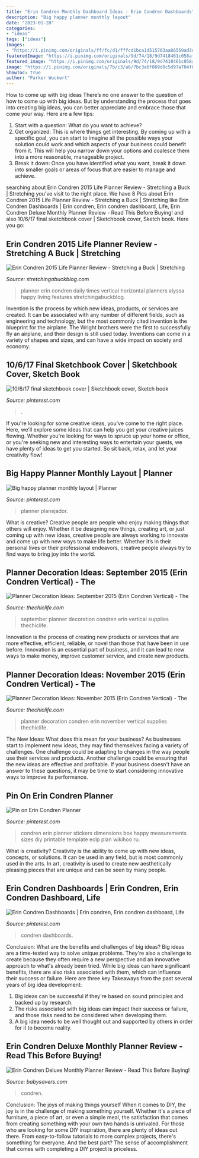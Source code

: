 ```yaml
---
title: "Erin Condren Monthly Dashboard Ideas : Erin Condren Dashboards"
description: "Big happy planner monthly layout"
date: "2023-01-28"
categories:
- "ideas"
tags: ["ideas"]
images:
- "https://i.pinimg.com/originals/ff/fc/d1/fffcd1bca1d515703aa86559ad3d1359.jpg"
featuredImage: "https://i.pinimg.com/originals/9d/74/18/9d7418461c058af377fd50d41e8e5035.jpg"
featured_image: "https://i.pinimg.com/originals/9d/74/18/9d7418461c058af377fd50d41e8e5035.jpg"
image: "https://i.pinimg.com/originals/7b/c3/a6/7bc3a6f869d0c5d97a704f8864134760.jpg"
ShowToc: true
author: "Parker Wuckert"
---
```



How to come up with big ideas
There’s no one answer to the question of how to come up with big ideas. But by understanding the process that goes into creating big ideas, you can better appreciate and embrace those that come your way. Here are a few tips:
1. Start with a question: What do you want to achieve?
2. Get organized: This is where things get interesting. By coming up with a specific goal, you can start to imagine all the possible ways your solution could work and which aspects of your business could benefit from it. This will help you narrow down your options and coalesce them into a more reasonable, manageable project.
3. Break it down: Once you have identified what you want, break it down into smaller goals or areas of focus that are easier to manage and achieve.

	

		
searching about Erin Condren 2015 Life Planner Review - Stretching a Buck | Stretching you've visit to the right place. We have 8 Pics about Erin Condren 2015 Life Planner Review - Stretching a Buck | Stretching like Erin Condren Dashboards | Erin condren, Erin condren dashboard, Life, Erin Condren Deluxe Monthly Planner Review - Read This Before Buying! and also 10/6/17 final sketchbook cover | Sketchbook cover, Sketch book. Here you go:
		
    
## Erin Condren 2015 Life Planner Review - Stretching A Buck | Stretching

<img loading=lazy src="https://www.stretchingabuckblog.com/wp-content/uploads/2014/12/erin-condren-life-planner-daily-view.png" onerror="this.onerror=null;this.src='https://tse3.mm.bing.net/th?id=OIP.QyN_HPJt-MrPETPzHrT6IQHaEW&amp;pid=15.1';" alt="Erin Condren 2015 Life Planner Review - Stretching a Buck | Stretching">

_Source: stretchingabuckblog.com_

>planner erin condren daily times vertical horizontal planners alyssa happy living features stretchingabuckblog. 

	

Invention is the process by which new ideas, products, or services are created. It can be associated with any number of different fields, such as engineering and technology, but the most commonly cited invention is the blueprint for the airplane. The Wright brothers were the first to successfully fly an airplane, and their design is still used today. Inventions can come in a variety of shapes and sizes, and can have a wide impact on society and economy.

    
## 10/6/17 Final Sketchbook Cover | Sketchbook Cover, Sketch Book

<img loading=lazy src="https://i.pinimg.com/originals/ff/fc/d1/fffcd1bca1d515703aa86559ad3d1359.jpg" onerror="this.onerror=null;this.src='https://tse1.mm.bing.net/th?id=OIP.WQrsvCGcIBCg4N7a2FITowHaJ4&amp;pid=15.1';" alt="10/6/17 final sketchbook cover | Sketchbook cover, Sketch book">

_Source: pinterest.com_

>. 

	

If you're looking for some creative ideas, you've come to the right place. Here, we'll explore some ideas that can help you get your creative juices flowing. Whether you're looking for ways to spruce up your home or office, or you're seeking new and interesting ways to entertain your guests, we have plenty of ideas to get you started. So sit back, relax, and let your creativity flow!

    
## Big Happy Planner Monthly Layout | Planner

<img loading=lazy src="https://i.pinimg.com/736x/0b/cf/a5/0bcfa5fde75849d908935c0c5cf0dd5a.jpg" onerror="this.onerror=null;this.src='https://tse1.mm.bing.net/th?id=OIP.QDAAX_OCNmlJv2Mv3CuOiAHaHa&amp;pid=15.1';" alt="Big happy planner monthly layout | Planner">

_Source: pinterest.com_

>planner planejador. 

	

What is creative?
Creative people are people who enjoy making things that others will enjoy. Whether it be designing new things, creating art, or just coming up with new ideas, creative people are always working to innovate and come up with new ways to make life better. Whether it’s in their personal lives or their professional endeavors, creative people always try to find ways to bring joy into the world.

    
## Planner Decoration Ideas: September 2015 (Erin Condren Vertical) - The

<img loading=lazy src="http://thechiclife.com/wp-content/uploads/2015/12/PlannerSeptember2015_WeekOf_09-14-tm.jpg" onerror="this.onerror=null;this.src='https://tse4.mm.bing.net/th?id=OIP.05KaLYhwB6--T80lTjjC2wHaHa&amp;pid=15.1';" alt="Planner Decoration Ideas: September 2015 (Erin Condren Vertical) - The">

_Source: thechiclife.com_

>september planner decoration condren erin vertical supplies thechiclife. 

	

Innovation is the process of creating new products or services that are more effective, efficient, reliable, or novel than those that have been in use before. Innovation is an essential part of business, and it can lead to new ways to make money, improve customer service, and create new products.

    
## Planner Decoration Ideas: November 2015 (Erin Condren Vertical) - The

<img loading=lazy src="https://thechiclife.com/wp-content/uploads/2015/12/PlannerNovember2015_WeekOf_02_R-tm.jpg" onerror="this.onerror=null;this.src='https://tse3.mm.bing.net/th?id=OIP.kukvr-ih037hH3QidXEBxAHaHa&amp;pid=15.1';" alt="Planner Decoration Ideas: November 2015 (Erin Condren Vertical) - The">

_Source: thechiclife.com_

>planner decoration condren erin november vertical supplies thechiclife. 

	

The New Ideas: What does this mean for your business?
As businesses start to implement new ideas, they may find themselves facing a variety of challenges. One challenge could be adapting to changes in the way people use their services and products. Another challenge could be ensuring that the new ideas are effective and profitable. If your business doesn't have an answer to these questions, it may be time to start considering innovative ways to improve its performance.

    
## Pin On Erin Condren Planner

<img loading=lazy src="https://i.pinimg.com/originals/7b/c3/a6/7bc3a6f869d0c5d97a704f8864134760.jpg" onerror="this.onerror=null;this.src='https://tse3.mm.bing.net/th?id=OIP.O_qGQhCfiht1J9qdC0DqfAHaJ4&amp;pid=15.1';" alt="Pin on Erin Condren Planner">

_Source: pinterest.com_

>condren erin planner stickers dimensions box happy measurements sizes diy printable template eclp plan wikihoo ru. 

	

What is creativity?
Creativity is the ability to come up with new ideas, concepts, or solutions. It can be used in any field, but is most commonly used in the arts. In art, creativity is used to create new aesthetically pleasing pieces that are unique and can be seen by many people.

    
## Erin Condren Dashboards | Erin Condren, Erin Condren Dashboard, Life

<img loading=lazy src="https://i.pinimg.com/originals/9d/74/18/9d7418461c058af377fd50d41e8e5035.jpg" onerror="this.onerror=null;this.src='https://tse1.mm.bing.net/th?id=OIP.FQBu0_y9FXe-bUhcZTgOuAHaFB&amp;pid=15.1';" alt="Erin Condren Dashboards | Erin condren, Erin condren dashboard, Life">

_Source: pinterest.com_

>condren dashboards. 

	

Conclusion: What are the benefits and challenges of big ideas?
Big ideas are a time-tested way to solve unique problems. They're also a challenge to create because they often require a new perspective and an innovative approach to what's already been tried. While big ideas can have significant benefits, there are also risks associated with them, which can influence their success or failure. Here are three key Takeaways from the past several years of big idea development: 
1. Big ideas can be successful if they're based on sound principles and backed up by research.
2. The risks associated with big ideas can impact their success or failure, and those risks need to be considered when developing them.
3. A big idea needs to be well thought out and supported by others in order for it to become reality.

    
## Erin Condren Deluxe Monthly Planner Review - Read This Before Buying!

<img loading=lazy src="https://www.babysavers.com/wp-content/uploads/2019/09/erin-condren-deluxe-monthly-planner-review-2-1.jpg" onerror="this.onerror=null;this.src='https://tse1.mm.bing.net/th?id=OIP.2pCbhWzmc5BOFhXjvU0R0QHaHa&amp;pid=15.1';" alt="Erin Condren Deluxe Monthly Planner Review - Read This Before Buying!">

_Source: babysavers.com_

>condren. 

	

Conclusion: The joys of making things yourself
When it comes to DIY, the joy is in the challenge of making something yourself. Whether it's a piece of furniture, a piece of art, or even a simple meal, the satisfaction that comes from creating something with your own two hands is unrivaled.
For those who are looking for some DIY inspiration, there are plenty of ideas out there. From easy-to-follow tutorials to more complex projects, there's something for everyone. And the best part? The sense of accomplishment that comes with completing a DIY project is priceless.


